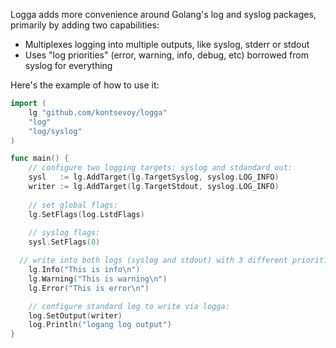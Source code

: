 Logga adds more convenience around Golang's log and syslog packages, primarily by adding two capabilities:

* Multiplexes logging into multiple outputs, like syslog, stderr or stdout
* Uses "log priorities" (error, warning, info, debug, etc) borrowed from syslog for everything

Here's the example of how to use it:
```Go
import (
	lg "github.com/kontsevoy/logga"
	"log"
	"log/syslog"
)

func main() {
	// configure two logging targets: syslog and stdandard out:
	sysl   := lg.AddTarget(lg.TargetSyslog, syslog.LOG_INFO)
	writer := lg.AddTarget(lg.TargetStdout, syslog.LOG_INFO)
	
	// set global flags:
	lg.SetFlags(log.LstdFlags)
	
	// syslog flags:
	sysl.SetFlags(0)

  // write into both logs (syslog and stdout) with 3 different priorities:
	lg.Info("This is info\n")
	lg.Warning("This is warning\n")
	lg.Error("This is error\n")

	// configure standard log to write via logga:
	log.SetOutput(writer)
	log.Println("logang log output")
}
```
